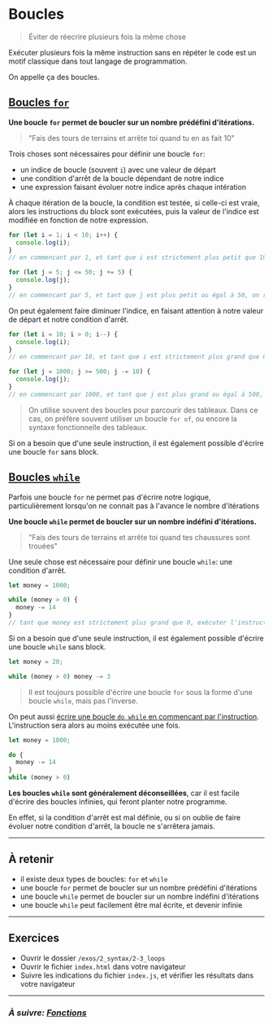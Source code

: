 # Boucles

> Éviter de réecrire plusieurs fois la même chose

Exécuter plusieurs fois la même instruction sans en répéter le code est un motif classique dans tout langage de programmation.

On appelle ça des boucles.

## [Boucles `for`](https://developer.mozilla.org/fr/docs/Web/JavaScript/Reference/Instructions/for)

**Une boucle `for` permet de boucler sur un nombre prédéfini d'itérations.**

> "Fais des tours de terrains et arrête toi quand tu en as fait 10"

Trois choses sont nécessaires pour définir une boucle `for`:
- un indice de boucle (souvent `i`) avec une valeur de départ
- une condition d'arrêt de la boucle dépendant de notre indice
- une expression faisant évoluer notre indice après chaque intération

À chaque itération de
la boucle, la condition est testée, si celle-ci est vraie, alors les instructions du block sont exécutées, puis la valeur de l'indice est modifiée en fonction de notre expression.

```js
for (let i = 1; i < 10; i++) {
  console.log(i);
}
// en commencant par 1, et tant que i est strictement plus petit que 10, on recommence au augmentant de 1 la valeur de i

for (let j = 5; j <= 50; j += 5) {
  console.log(j);
}
// en commencant par 5, et tant que j est plus petit ou égal à 50, on recommence au augmentant de 5 la valeur de j
```

On peut également faire diminuer l'indice, en faisant attention à notre valeur de départ et notre condition d'arrêt.

```js
for (let i = 10; i > 0; i--) {
  console.log(i);
}
// en commencant par 10, et tant que i est strictement plus grand que 0, on recommence au diminuant de 1 la valeur de i

for (let j = 1000; j >= 500; j -= 10) {
  console.log(j);
}
// en commencant par 1000, et tant que j est plus grand ou égal à 500, on recommence au diminuant de 10 la valeur de j
```

> On utilise souvent des boucles pour parcourir des tableaux. Dans ce cas, on préfère souvent utiliser un boucle `for of`, ou encore la syntaxe fonctionnelle des tableaux.

Si on a besoin que d'une seule instruction, il est également possible d'écrire une boucle `for` sans block.

## [Boucles `while`](https://developer.mozilla.org/fr/docs/Web/JavaScript/Reference/Statements/while)

Parfois une boucle `for` ne permet pas d'écrire notre logique, particulièrement lorsqu'on ne connait pas à l'avance le nombre d'itérations

**Une boucle `while` permet de boucler sur un nombre indéfini d'itérations.**

> "Fais des tours de terrains et arrête toi quand tes chaussures sont trouées"

Une seule chose est nécessaire pour définir une boucle `while`: une condition d'arrêt.

```js
let money = 1000;

while (money > 0) {
  money -= 14
}
// tant que money est strictement plus grand que 0, exécuter l'instruction
```

Si on a besoin que d'une seule instruction, il est également possible d'écrire une boucle `while` sans block.

```js
let money = 20;

while (money > 0) money -= 3
```

> Il est toujours possible d'écrire une boucle `for` sous la forme d'une boucle `while`, mais pas l'inverse.

On peut aussi [écrire une boucle `do while` en commencant par l'instruction](https://developer.mozilla.org/fr/docs/Web/JavaScript/Reference/Statements/do...while). L'instruction sera alors au moins exécutée une fois.

```js
let money = 1000;

do {
  money -= 14
}
while (money > 0)
```

**Les boucles `while` sont généralement déconseillées**, car il est facile d'écrire des boucles infinies, qui feront planter notre programme.

En effet, si la condition d'arrêt est mal définie, ou si on oublie de faire évoluer notre condition d'arrêt, la boucle ne s'arrêtera jamais.

---

## À retenir

- il existe deux types de boucles: `for` et `while`
- une boucle `for` permet de boucler sur un nombre prédéfini d'itérations
- une boucle `while` permet de boucler sur un nombre indéfini d'itérations
- une boucle `while` peut facilement être mal écrite, et devenir infinie

---

## Exercices

- Ouvrir le dossier `/exos/2_syntax/2-3_loops`
- Ouvrir le fichier `index.html` dans votre navigateur
- Suivre les indications du fichier `index.js`, et vérifier les résultats dans votre navigateur


---

### _À suivre: [Fonctions](./2-4_functions.md)_
